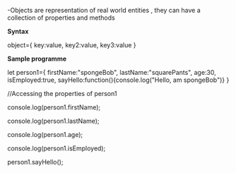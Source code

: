 -Objects are representation of real world entities , they can have a collection of properties and methods

**Syntax**

object={
    key:value,
    key2:value,
    key3:value
}

**Sample programme**

let person1={
    firstName:"spongeBob",
    lastName:"squarePants",
    age:30,
    isEmployed:true,
    sayHello:function(){console.log("Hello, am spongeBob")}
}

//Accessing the properties of person1

console.log(person1.firstName);

console.log(person1.lastName);

console.log(person1.age);

console.log(person1.isEmployed);

person1.sayHello();